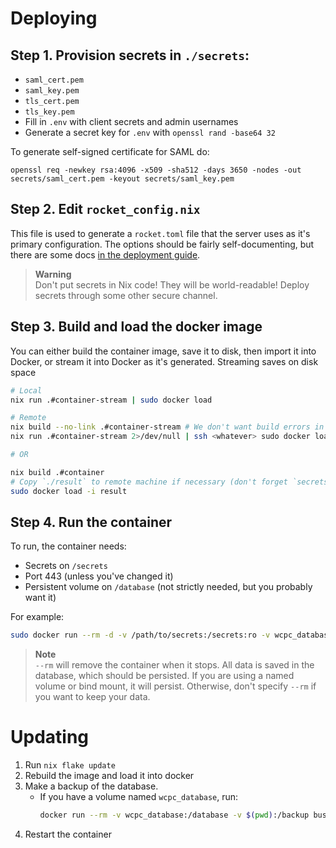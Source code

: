 # Deploying

## Step 1. Provision secrets in `./secrets`:

- `saml_cert.pem`
- `saml_key.pem`
- `tls_cert.pem`
- `tls_key.pem`
- Fill in `.env` with client secrets and admin usernames
- Generate a secret key for `.env` with `openssl rand -base64 32`

To generate self-signed certificate for SAML do:
```
openssl req -newkey rsa:4096 -x509 -sha512 -days 3650 -nodes -out secrets/saml_cert.pem -keyout secrets/saml_key.pem
```

## Step 2. Edit `rocket_config.nix`

This file is used to generate a `rocket.toml` file that the server uses as it's primary configuration. The options should be fairly self-documenting, but there are some docs [in the deployment guide](https://github.com/Bwc9876/WCPCI/blob/dev/DEPLOYMENT.md).

> **Warning** <br>
Don't put secrets in Nix code! They will be world-readable! Deploy secrets through some other secure channel.

## Step 3. Build and load the docker image

You can either build the container image, save it to disk, then import it into Docker, or stream it into Docker as it's generated. Streaming saves on disk space

```sh
# Local
nix run .#container-stream | sudo docker load

# Remote
nix build --no-link .#container-stream # We don't want build errors in the next step
nix run .#container-stream 2>/dev/null | ssh <whatever> sudo docker load

# OR

nix build .#container
# Copy `./result` to remote machine if necessary (don't forget `secrets/`)
sudo docker load -i result
```

## Step 4. Run the container

To run, the container needs:
- Secrets on `/secrets`
- Port 443 (unless you've changed it)
- Persistent volume on `/database` (not strictly needed, but you probably want it)

For example:
```sh
sudo docker run --rm -d -v /path/to/secrets:/secrets:ro -v wcpc_database:/database -p 443:443/tcp wcpc
```

> **Note** <br>
`--rm` will remove the container when it stops. All data is saved in the database, which should be persisted. If you are using a named volume or bind mount, it will persist. Otherwise, don't specify `--rm` if you want to keep your data.

# Updating

1. Run `nix flake update`
2. Rebuild the image and load it into docker
3. Make a backup of the database.
   - If you have a volume named `wcpc_database`, run:
     ```sh
     docker run --rm -v wcpc_database:/database -v $(pwd):/backup busybox cp  database/database.sqlite /backup/database-backup-$(date -I).sqlite
     ```
4. Restart the container
